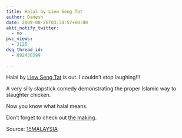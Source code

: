 ```yaml
---
title: Halal by Liew Seng Tat
author: Danesh
date: 2009-08-26T03:34:57+00:00
aktt_notify_twitter:
  - no
pvc_views:
  - 3125
dsq_thread_id:
  - 892436599

---
```

Halal by [Liew Seng Tat][1] is out. I couldn&#8217;t stop laughing!!!

A very silly slapstick comedy demonstrating the proper Islamic way to slaughter chicken.

Now you know what halal means.

Don&#8217;t forget to check out [the making][2].

Source: [15MALAYSIA][3]

<div id="_mcePaste" style="overflow: hidden; position: absolute; left: -10000px; top: 0px; width: 1px; height: 1px;">
  <h4>
    <a href="http://15malaysia.com/films/halal/">Halal</a>
  </h4>
  
  <p>
    <span class="low">by</span> <a href="http://15malaysia.com/directors/liew-seng-tat/">Liew Seng Tat</a></div>

 [1]: http://15malaysia.com/directors/liew-seng-tat/
 [2]: http://15malaysia.com/films/the-making-of-halal/
 [3]: http://15malaysia.com/films/halal/